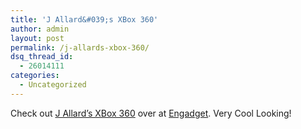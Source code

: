 ```yaml
---
title: 'J Allard&#039;s XBox 360'
author: admin
layout: post
permalink: /j-allards-xbox-360/
dsq_thread_id:
  - 26014111
categories:
  - Uncategorized
---
```

Check out [J Allard&rsquo;s XBox 360][1] over at [Engadget][2]. Very Cool Looking!

 [1]: http://www.engadget.com/entry/1234000137071998/
 [2]: http://www.engadget.com/